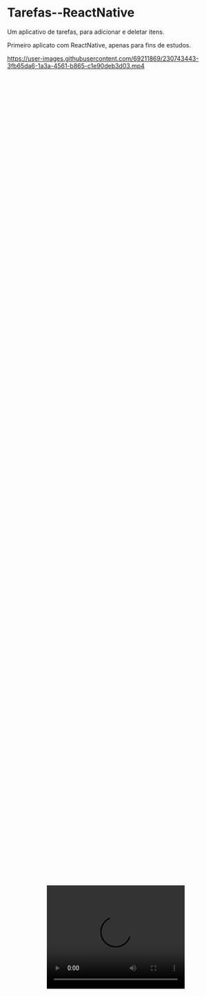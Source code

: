 <style>
  .center {
    display: flex;
    justify-content: center;
    align-items: center;
    height: 100vh;
  }
</style>

# Tarefas--ReactNative
Um aplicativo de tarefas, para adicionar e deletar itens.

Primeiro aplicato com ReactNative, apenas para fins de estudos.

https://user-images.githubusercontent.com/69211869/230743443-3fb65da6-1a3a-4561-b865-c1e90deb3d03.mp4

<div class="center">
  <video width="320" height="240" controls>
    <source src="https://user-images.githubusercontent.com/69211869/230743443-3fb65da6-1a3a-4561-b865-c1e90deb3d03.mp4" type="video/mp4">
  </video>
</div>

